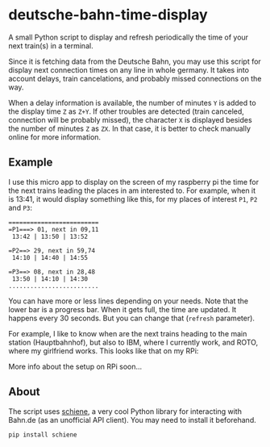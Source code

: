 # deutsche-bahn-time-display

A small Python script to display and refresh periodically the time of your next train(s) in a terminal.

Since it is fetching data from the Deutsche Bahn, you may use this script for display next connection times on any line in whole germany. It takes into account delays, train cancelations, and probably missed connections on the way. 

When a delay information is available, the number of minutes `Y` is added to the display time `Z` as `Z+Y`. If other troubles are detected (train canceled, connection will be probably missed), the character `X` is displayed besides the number of minutes `Z` as `ZX`. In that case, it is better to check manually online for more information. 

## Example

I use this micro app to display on the screen of my raspberry pi the time for the next trains leading the places in am interested to. For example, when it is 13:41, it would display something like this, for my places of interest `P1`, `P2` and `P3`:

```
=========================
=P1===> 01, next in 09,11
 13:42 | 13:50 | 13:52

=P2==> 29, next in 59,74
 14:10 | 14:40 | 14:55

=P3==> 08, next in 28,48
 13:50 | 14:10 | 14:30
.........................
```

You can have more or less lines depending on your needs. Note that the lower bar is a progress bar. When it gets full, the time are updated. It happens every 30 seconds. But you can change that (`refresh` parameter). 

For example, I like to know when are the next trains heading to the main station (Hauptbahnhof), but also to IBM, where I currently work, and ROTO, where my girlfriend works. This looks like that on my RPi:

<Insert GIF>

More info about the setup on RPi soon...

## About

The script uses [schiene](https://github.com/kennell/schiene), a very cool Python library for interacting with Bahn.de (as an unofficial API client). You may need to install it beforehand. 

```
pip install schiene
```

